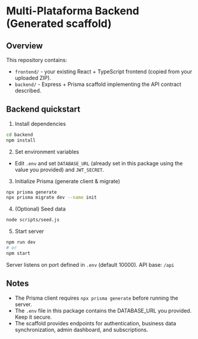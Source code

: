 # Multi-Plataforma Backend (Generated scaffold)

## Overview
This repository contains:
- `frontend/` - your existing React + TypeScript frontend (copied from your uploaded ZIP).
- `backend/` - Express + Prisma scaffold implementing the API contract described.

## Backend quickstart
1. Install dependencies
```bash
cd backend
npm install
```

2. Set environment variables
- Edit `.env` and set `DATABASE_URL` (already set in this package using the value you provided) and `JWT_SECRET`.

3. Initialize Prisma (generate client & migrate)
```bash
npx prisma generate
npx prisma migrate dev --name init
```

4. (Optional) Seed data
```bash
node scripts/seed.js
```

5. Start server
```bash
npm run dev
# or
npm start
```

Server listens on port defined in `.env` (default 10000). API base: `/api`

## Notes
- The Prisma client requires `npx prisma generate` before running the server.
- The `.env` file in this package contains the DATABASE_URL you provided. Keep it secure.
- The scaffold provides endpoints for authentication, business data synchronization, admin dashboard, and subscriptions.